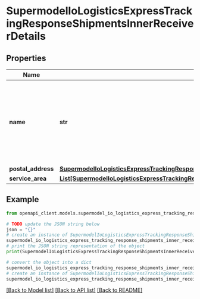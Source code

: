 # SupermodelIoLogisticsExpressTrackingResponseShipmentsInnerReceiverDetails


## Properties

Name | Type | Description | Notes
------------ | ------------- | ------------- | -------------
**name** | **str** | Note: This field may be intentionally left empty in accordance with the General Data Protection Regulation (GDPR) requirements. | [optional] 
**postal_address** | [**SupermodelIoLogisticsExpressTrackingResponseShipmentsInnerReceiverDetailsPostalAddress**](SupermodelIoLogisticsExpressTrackingResponseShipmentsInnerReceiverDetailsPostalAddress.md) |  | [optional] 
**service_area** | [**List[SupermodelIoLogisticsExpressTrackingResponseShipmentsInnerReceiverDetailsServiceAreaInner]**](SupermodelIoLogisticsExpressTrackingResponseShipmentsInnerReceiverDetailsServiceAreaInner.md) |  | [optional] 

## Example

```python
from openapi_client.models.supermodel_io_logistics_express_tracking_response_shipments_inner_receiver_details import SupermodelIoLogisticsExpressTrackingResponseShipmentsInnerReceiverDetails

# TODO update the JSON string below
json = "{}"
# create an instance of SupermodelIoLogisticsExpressTrackingResponseShipmentsInnerReceiverDetails from a JSON string
supermodel_io_logistics_express_tracking_response_shipments_inner_receiver_details_instance = SupermodelIoLogisticsExpressTrackingResponseShipmentsInnerReceiverDetails.from_json(json)
# print the JSON string representation of the object
print(SupermodelIoLogisticsExpressTrackingResponseShipmentsInnerReceiverDetails.to_json())

# convert the object into a dict
supermodel_io_logistics_express_tracking_response_shipments_inner_receiver_details_dict = supermodel_io_logistics_express_tracking_response_shipments_inner_receiver_details_instance.to_dict()
# create an instance of SupermodelIoLogisticsExpressTrackingResponseShipmentsInnerReceiverDetails from a dict
supermodel_io_logistics_express_tracking_response_shipments_inner_receiver_details_from_dict = SupermodelIoLogisticsExpressTrackingResponseShipmentsInnerReceiverDetails.from_dict(supermodel_io_logistics_express_tracking_response_shipments_inner_receiver_details_dict)
```
[[Back to Model list]](../README.md#documentation-for-models) [[Back to API list]](../README.md#documentation-for-api-endpoints) [[Back to README]](../README.md)


